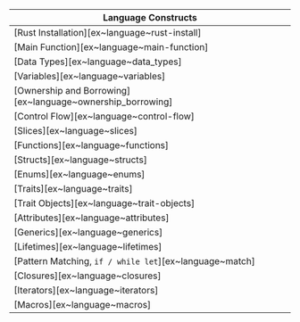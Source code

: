 | Language Constructs |
|--------|
| [Rust Installation][ex~language~rust-install] |
| [Main Function][ex~language~main-function] |
| [Data Types][ex~language~data_types] |
| [Variables][ex~language~variables] |
| [Ownership and Borrowing][ex~language~ownership_borrowing] |
| [Control Flow][ex~language~control-flow] |
| [Slices][ex~language~slices] |
| [Functions][ex~language~functions] |
| [Structs][ex~language~structs] |
| [Enums][ex~language~enums] |
| [Traits][ex~language~traits] |
| [Trait Objects][ex~language~trait-objects] |
| [Attributes][ex~language~attributes] |
| [Generics][ex~language~generics] |
| [Lifetimes][ex~language~lifetimes] |
| [Pattern Matching, `if / while let`][ex~language~match] |
| [Closures][ex~language~closures] |
| [Iterators][ex~language~iterators] |
| [Macros][ex~language~macros] |
